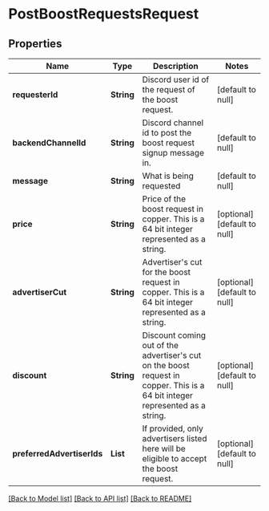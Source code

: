 # PostBoostRequestsRequest
## Properties

Name | Type | Description | Notes
------------ | ------------- | ------------- | -------------
**requesterId** | **String** | Discord user id of the request of the boost request. | [default to null]
**backendChannelId** | **String** | Discord channel id to post the boost request signup message in. | [default to null]
**message** | **String** | What is being requested | [default to null]
**price** | **String** | Price of the boost request in copper. This is a 64 bit integer represented as a string. | [optional] [default to null]
**advertiserCut** | **String** | Advertiser&#39;s cut for the boost request in copper. This is a 64 bit integer represented as a string. | [optional] [default to null]
**discount** | **String** | Discount coming out of the advertiser&#39;s cut on the boost request in copper. This is a 64 bit integer represented as a string. | [optional] [default to null]
**preferredAdvertiserIds** | **List** | If provided, only advertisers listed here will be eligible to accept the boost request. | [optional] [default to null]

[[Back to Model list]](../README.md#documentation-for-models) [[Back to API list]](../README.md#documentation-for-api-endpoints) [[Back to README]](../README.md)

